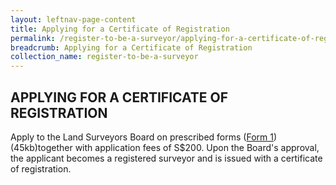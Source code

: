 ```yaml
---
layout: leftnav-page-content
title: Applying for a Certificate of Registration
permalink: /register-to-be-a-surveyor/applying-for-a-certificate-of-registration/
breadcrumb: Applying for a Certificate of Registration
collection_name: register-to-be-a-surveyor
---
```


APPLYING FOR A CERTIFICATE OF REGISTRATION
---

Apply to the Land Surveyors Board on prescribed forms ([Form 1](/files/LSBForm1-Application-for-Registration.doc))(45kb)together with application fees of S$200. Upon the Board's approval, the applicant becomes a registered surveyor and is issued with a certificate of registration.
